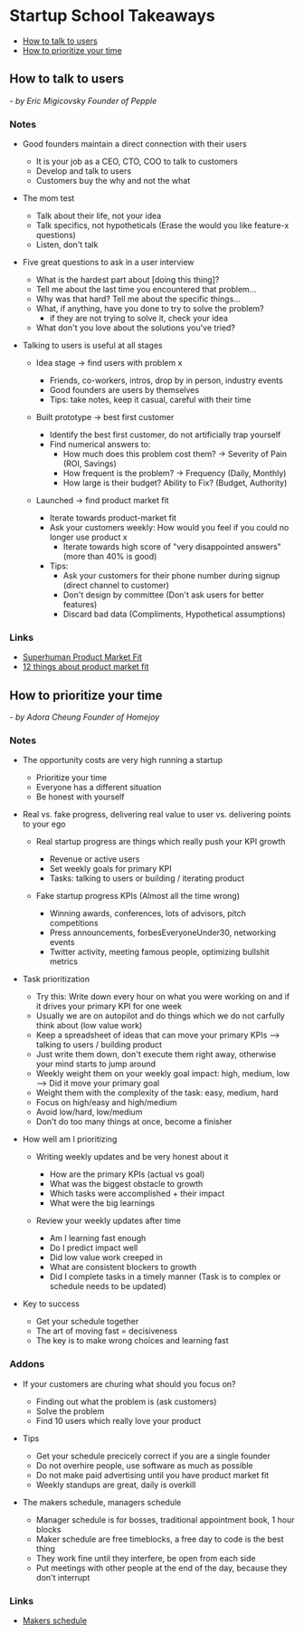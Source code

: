 # Startup School Takeaways

- [How to talk to users](#how-to-talk-to-users)
- [How to prioritize your time](#how-to-prioritize-your-time)

## How to talk to users

 *- by Eric Migicovsky Founder of Pepple*

### Notes

- Good founders maintain a direct connection with their users
  - It is your job as a CEO, CTO, COO to talk to customers
  - Develop and talk to users
  - Customers buy the why and not the what

- The mom test
  - Talk about their life, not your idea
  - Talk specifics, not hypotheticals (Erase the would you like feature-x questions)
  - Listen, don't talk

- Five great questions to ask in a user interview
  - What is the hardest part about [doing this thing]?
  - Tell me about the last time you encountered that problem...
  - Why was that hard? Tell me about the specific things...
  - What, if anything, have you done to try to solve the problem? 
    - if they are not trying to solve it, check your idea
  - What don't you love about the solutions you've tried?

- Talking to users is useful at all stages
  - Idea stage &rarr; find users with problem x
    - Friends, co-workers, intros, drop by in person, industry events
    - Good founders are users by themselves
    - Tips: take notes, keep it casual, careful with their time

  - Built prototype &rarr; best first customer
    - Identify the best first customer, do not artificially trap yourself
    - Find numerical answers to:
      - How much does this problem cost them? &rarr; Severity of Pain (ROI, Savings)
      - How frequent is the problem? &rarr; Frequency (Daily, Monthly)
      - How large is their budget? Ability to Fix? (Budget, Authority)

  - Launched &rarr; find product market fit
    - Iterate towards product-market fit
    - Ask your customers weekly: How would you feel if you could no longer use product x
      - Iterate towards high score of "very disappointed answers" (more than 40% is good)
    - Tips:
      - Ask your customers for their phone number during signup (direct channel to customer)
      - Don't design by committee (Don't ask users for better features)
      - Discard bad data (Compliments, Hypothetical assumptions)

### Links
 - [Superhuman Product Market Fit](https://firstround.com/review/how-superhuman-built-an-engine-to-find-product-market-fit/)
 - [12 things about product market fit](https://a16z.com/2017/02/18/12-things-about-product-market-fit/)


## How to prioritize your time

*- by Adora Cheung Founder of Homejoy*

### Notes

- The opportunity costs are very high running a startup
  - Prioritize your time
  - Everyone has a different situation
  - Be honest with yourself

- Real vs. fake progress, delivering real value to user vs. delivering points to your ego

  - Real startup progress are things which really push your KPI growth
    - Revenue or active users
    - Set weekly goals for primary KPI
    - Tasks: talking to users or building / iterating product

  - Fake startup progress KPIs (Almost all the time wrong)
    - Winning awards, conferences, lots of advisors, pitch competitions
    - Press announcements, forbesEveryoneUnder30, networking events
    - Twitter activity, meeting famous people, optimizing bullshit metrics

 - Task prioritization
   - Try this: Write down every hour on what you were working on and if it drives your primary KPI for one week
   - Usually we are on autopilot and do things which we do not carfully think about (low value work)
   - Keep a spreadsheet of ideas that can move your primary KPIs --> talking to users / building product
   - Just write them down, don't execute them right away, otherwise your mind starts to jump around
   - Weekly weight them on your weekly goal impact: high, medium, low --> Did it move your primary goal
   - Weight them with the complexity of the task: easy, medium, hard
   - Focus on high/easy and high/medium
   - Avoid low/hard, low/medium
   - Don't do too many things at once, become a finisher

- How well am I prioritizing

  - Writing weekly updates and be very honest about it
    - How are the primary KPIs (actual vs goal)
    - What was the biggest obstacle to growth
    - Which tasks were accomplished + their impact
    - What were the big learnings

  - Review your weekly updates after time
    - Am I learning fast enough
    - Do I predict impact well
    - Did low value work creeped in
    - What are consistent blockers to growth
    - Did I complete tasks in a timely manner (Task is to complex or schedule needs to be updated)

- Key to success
  - Get your schedule together
  - The art of moving fast = decisiveness
  - The key is to make wrong choices and learning fast

### Addons

  - If your customers are churing what should you focus on?
    - Finding out what the problem is (ask customers)
    - Solve the problem
    - Find 10 users which really love your product

  - Tips
    - Get your schedule precicely correct if you are a single founder
    - Do not overhire people, use software as much as possible
    - Do not make paid advertising until you have product market fit
    - Weekly standups are great, daily is overkill

  - The makers schedule, managers schedule
    - Manager schedule is for bosses, traditional appointment book, 1 hour blocks
    - Maker schedule are free timeblocks, a free day to code is the best thing
    - They work fine until they interfere, be open from each side
    - Put meetings with other people at the end of the day, because they don't interrupt

  ### Links

  - [Makers schedule](http://www.paulgraham.com/makersschedule.html)